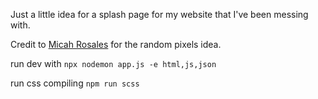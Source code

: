 Just a little idea for a splash page for my website that I've been
messing with.

Credit to [Micah Rosales](https://github.com/mrosales) for the random
pixels idea.


run dev with
`npx nodemon app.js -e html,js,json`

run css compiling
`npm run scss`
